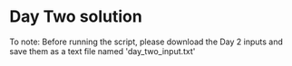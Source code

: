 # Day Two solution

To note: Before running the script, please download the Day 2 inputs and save them as a text file named 'day_two_input.txt'
